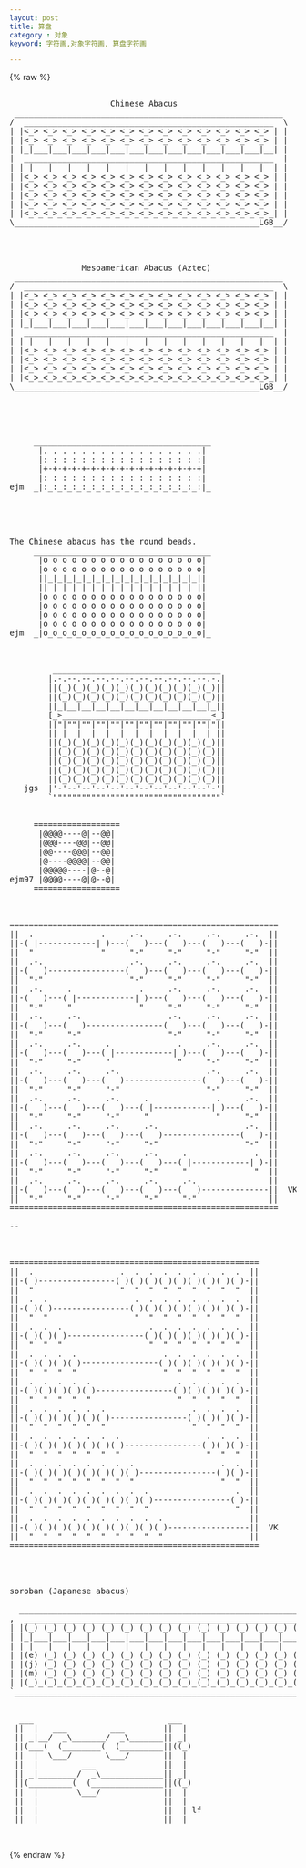 ```yaml
---
layout: post
title: 算盘
category : 对象
keyword: 字符画,对象字符画, 算盘字符画

---
```

{% raw %}
<pre>

                     Chinese Abacus
 ________________________________________________________
/  ____________________________________________________  \
| |<_> <_> <_> <_> <_> <_> <_> <_> <_> <_> <_> <_> <_> | |
| |<_> <_> <_> <_> <_> <_> <_> <_> <_> <_> <_> <_> <_> | |
| |_|___|___|___|___|___|___|___|___|___|___|___|___|__| |
|  ____________________________________________________  |
| | |   |   |   |   |   |   |   |   |   |   |   |   |  | |
| |<_> <_> <_> <_> <_> <_> <_> <_> <_> <_> <_> <_> <_> | |
| |<_> <_> <_> <_> <_> <_> <_> <_> <_> <_> <_> <_> <_> | |
| |<_> <_> <_> <_> <_> <_> <_> <_> <_> <_> <_> <_> <_> | |
| |<_> <_> <_> <_> <_> <_> <_> <_> <_> <_> <_> <_> <_> | |
| |<_>_<_>_<_>_<_>_<_>_<_>_<_>_<_>_<_>_<_>_<_>_<_>_<_>_| |
\___________________________________________________LGB__/




               Mesoamerican Abacus (Aztec)
 ________________________________________________________
/  ____________________________________________________  \
| |<_> <_> <_> <_> <_> <_> <_> <_> <_> <_> <_> <_> <_> | |
| |<_> <_> <_> <_> <_> <_> <_> <_> <_> <_> <_> <_> <_> | |
| |<_> <_> <_> <_> <_> <_> <_> <_> <_> <_> <_> <_> <_> | |
| |_|___|___|___|___|___|___|___|___|___|___|___|___|__| |
|  ____________________________________________________  |
| | |   |   |   |   |   |   |   |   |   |   |   |   |  | |
| |<_> <_> <_> <_> <_> <_> <_> <_> <_> <_> <_> <_> <_> | |
| |<_> <_> <_> <_> <_> <_> <_> <_> <_> <_> <_> <_> <_> | |
| |<_> <_> <_> <_> <_> <_> <_> <_> <_> <_> <_> <_> <_> | |
| |<_>_<_>_<_>_<_>_<_>_<_>_<_>_<_>_<_>_<_>_<_>_<_>_<_>_| |
\___________________________________________________LGB__/





     _____________________________________
      |. . . . . . . . . . . . . . . . .|
      |: : : : : : : : : : : : : : : : :|
      |+-+-+-+-+-+-+-+-+-+-+-+-+-+-+-+-+|
      |: : : : : : : : : : : : : : : : :|
ejm  _|:_:_:_:_:_:_:_:_:_:_:_:_:_:_:_:_:|_





The Chinese abacus has the round beads.
     _____________________________________
      |o o o o o o o o o o o o o o o o o|
      |o o o o o o o o o o o o o o o o o|
      ||_|_|_|_|_|_|_|_|_|_|_|_|_|_|_|_||
      || | | | | | | | | | | | | | | | ||
      |o o o o o o o o o o o o o o o o o|
      |o o o o o o o o o o o o o o o o o|
      |o o o o o o o o o o o o o o o o o|
      |o o o o o o o o o o o o o o o o o|
ejm  _|o_o_o_o_o_o_o_o_o_o_o_o_o_o_o_o_o|_



         ___________________________________
        |.-.--.--.--.--.--.--.--.--.--.--.-.|
        ||(_)(_)(_)(_)(_)(_)(_)(_)(_)(_)(_)||
        ||(_)(_)(_)(_)(_)(_)(_)(_)(_)(_)(_)||
        ||_|__|__|__|__|__|__|__|__|__|__|_||
        [_>_______________________________<_]
        ||"|""|""|""|""|""|""|""|""|""|""|"||
        || |  |  |  |  |  |  |  |  |  |  | ||
        ||(_)(_)(_)(_)(_)(_)(_)(_)(_)(_)(_)||
        ||(_)(_)(_)(_)(_)(_)(_)(_)(_)(_)(_)||
        ||(_)(_)(_)(_)(_)(_)(_)(_)(_)(_)(_)||
        ||(_)(_)(_)(_)(_)(_)(_)(_)(_)(_)(_)||
        ||(_)(_)(_)(_)(_)(_)(_)(_)(_)(_)(_)||
   jgs  |'-'--'--'--'--'--'--'--'--'--'--'-'|
        `"""""""""""""""""""""""""""""""""""`


     ==================
      |@@@@----@|--@@|
      |@@@----@@|--@@|
      |@@----@@@|--@@|
      |@----@@@@|--@@|
      |@@@@@----|@--@|
ejm97 |@@@@----@|@--@|
     ==================



========================================================
||  .              .     .-.     .-.     .-.     .-.  ||
||-( |------------| )---(   )---(   )---(   )---(   )-||
||  "              "     "-"     "-"     "-"     "-"  ||
||  .-.                  .-.     .-.     .-.     .-.  ||
||-(   )----------------(   )---(   )---(   )---(   )-||
||  "-"                  "-"     "-"     "-"     "-"  ||
||  .-.     .              .     .-.     .-.     .-.  ||
||-(   )---( |------------| )---(   )---(   )---(   )-||
||  "-"     "              "     "-"     "-"     "-"  ||
||  .-.     .-.                  .-.     .-.     .-.  ||
||-(   )---(   )----------------(   )---(   )---(   )-||
||  "-"     "-"                  "-"     "-"     "-"  ||
||  .-.     .-.     .              .     .-.     .-.  ||
||-(   )---(   )---( |------------| )---(   )---(   )-||
||  "-"     "-"     "              "     "-"     "-"  ||
||  .-.     .-.     .-.                  .-.     .-.  ||
||-(   )---(   )---(   )----------------(   )---(   )-||
||  "-"     "-"     "-"                  "-"     "-"  ||
||  .-.     .-.     .-.     .              .     .-.  ||
||-(   )---(   )---(   )---( |------------| )---(   )-||
||  "-"     "-"     "-"     "              "     "-"  ||
||  .-.     .-.     .-.     .-.                  .-.  ||
||-(   )---(   )---(   )---(   )----------------(   )-||
||  "-"     "-"     "-"     "-"                  "-"  ||
||  .-.     .-.     .-.     .-.     .              .  ||
||-(   )---(   )---(   )---(   )---( |------------| )-||
||  "-"     "-"     "-"     "-"     "              "  ||
||  .-.     .-.     .-.     .-.     .-.               ||
||-(   )---(   )---(   )---(   )---(   )--------------||  VK
||  "-"     "-"     "-"     "-"     "-"               ||
========================================================

--



====================================================
||  .                  .  .  .  .  .  .  .  .  .  ||
||-( )----------------( )( )( )( )( )( )( )( )( )-||
||  "                  "  "  "  "  "  "  "  "  "  ||
||  .  .                  .  .  .  .  .  .  .  .  ||
||-( )( )----------------( )( )( )( )( )( )( )( )-||
||  "  "                  "  "  "  "  "  "  "  "  ||
||  .  .  .                  .  .  .  .  .  .  .  ||
||-( )( )( )----------------( )( )( )( )( )( )( )-||
||  "  "  "                  "  "  "  "  "  "  "  ||
||  .  .  .  .                  .  .  .  .  .  .  ||
||-( )( )( )( )----------------( )( )( )( )( )( )-||
||  "  "  "  "                  "  "  "  "  "  "  ||
||  .  .  .  .  .                  .  .  .  .  .  ||
||-( )( )( )( )( )----------------( )( )( )( )( )-||
||  "  "  "  "  "                  "  "  "  "  "  ||
||  .  .  .  .  .  .                  .  .  .  .  ||
||-( )( )( )( )( )( )----------------( )( )( )( )-||
||  "  "  "  "  "  "                  "  "  "  "  ||
||  .  .  .  .  .  .  .                  .  .  .  ||
||-( )( )( )( )( )( )( )----------------( )( )( )-||
||  "  "  "  "  "  "  "                  "  "  "  ||
||  .  .  .  .  .  .  .  .                  .  .  ||
||-( )( )( )( )( )( )( )( )----------------( )( )-||
||  "  "  "  "  "  "  "  "                  "  "  ||
||  .  .  .  .  .  .  .  .  .                  .  ||
||-( )( )( )( )( )( )( )( )( )----------------( )-||
||  "  "  "  "  "  "  "  "  "                  "  ||
||  .  .  .  .  .  .  .  .  .  .                  ||
||-( )( )( )( )( )( )( )( )( )( )-----------------||  VK
||  "  "  "  "  "  "  "  "  "  "                  ||
====================================================




soroban (Japanese abacus)

  _____________________________________________________________________
,  ___________________________________________________________________ `
| |(_) (_) (_) (_) (_) (_) (_) (_) (_) (_) (_) (_) (_) (_) (_) (_) (_)| |
| |_|___|___|___|___|___|___|___|___|___|___|___|___|___|___|___|___|_| |
| | |   |   |   |   |   |   |   |   |   |   |   |   |   |   |   |   | | |
| |(e) (_) (_) (_) (_) (_) (_) (_) (_) (_) (_) (_) (_) (_) (_) (_) (_)| |
| |(j) (_) (_) (_) (_) (_) (_) (_) (_) (_) (_) (_) (_) (_) (_) (_) (_)| |
| |(m) (_) (_) (_) (_) (_) (_) (_) (_) (_) (_) (_) (_) (_) (_) (_) (_)| |
| |(_)_(_)_(_)_(_)_(_)_(_)_(_)_(_)_(_)_(_)_(_)_(_)_(_)_(_)_(_)_(_)_(_)| |
`______________________________________________________________________,


  ___                            ___
 ||  |   ___         ___        ||  |
 || _|__/  _\_______/  _\_______|| _|
 ||(___(  (________(  (_________||((_)
 ||  |  \___/       \___/       ||  |
 ||  |         ___              ||  |
 || _|________/  _\_____________|| _|
 ||(_________(  (_______________||((_)
 ||  |        \___/             ||  |
 ||  |                          ||  |
 ||  |                          ||  | lf
 ||  |                          ||  |

 </pre>
{% endraw %}
